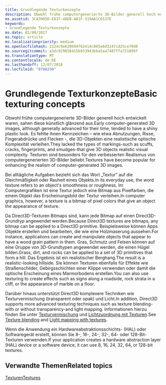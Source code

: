 ```yaml
---
title: Grundlegende Texturkonzepte
description: Obwohl frühe computergenerierte 3D-Bilder generell hoch entwickelt waren, sahen diese künstlich glänzend aus.
ms.assetid: 3CA3905D-E837-48EB-A81F-319AA1C6537E
keywords:
- Grundlegende Texturkonzepte
ms.date: 02/08/2017
ms.topic: article
ms.localizationpriority: medium
ms.openlocfilehash: 2124c9e620694f62414c865e6d3247cd25ce70d0
ms.sourcegitcommit: a3dc929858415b933943bba5aa7487ffa721899f
ms.translationtype: MT
ms.contentlocale: de-DE
ms.lasthandoff: 12/07/2018
ms.locfileid: "8786250"
---
```

# <a name="basic-texturing-concepts"></a><span data-ttu-id="a852b-104">Grundlegende Texturkonzepte</span><span class="sxs-lookup"><span data-stu-id="a852b-104">Basic texturing concepts</span></span>


<span data-ttu-id="a852b-105">Obwohl frühe computergenerierte 3D-Bilder generell hoch entwickelt waren, sahen diese künstlich glänzend aus.</span><span class="sxs-lookup"><span data-stu-id="a852b-105">Early computer-generated 3D images, although generally advanced for their time, tended to have a shiny plastic look.</span></span> <span data-ttu-id="a852b-106">Es fehlte ihnen Kennzeichen – wie etwa Abnutzungen, Risse, Fingerabdrücke und Flecken -, die 3D-Objekten eine realistische optische Komplexität verleihen.</span><span class="sxs-lookup"><span data-stu-id="a852b-106">They lacked the types of markings-such as scuffs, cracks, fingerprints, and smudges-that give 3D objects realistic visual complexity.</span></span> <span data-ttu-id="a852b-107">Texturen sind besonders für den verbesserten Realismus von computergenerierten 3D-Bilder beliebt.</span><span class="sxs-lookup"><span data-stu-id="a852b-107">Textures have become popular for enhancing the realism of computer-generated 3D images.</span></span>

<span data-ttu-id="a852b-108">Bei alltägliche Aufgaben bezieht sich das Wort „Textur” auf die Gleichmäßigkeit oder Rauheit eines Objekts.</span><span class="sxs-lookup"><span data-stu-id="a852b-108">In its everyday use, the word texture refers to an object's smoothness or roughness.</span></span> <span data-ttu-id="a852b-109">Im Computergrafiken ist eine Textur jedoch eine Bitmap aus Pixelfarben, die einem Objekt das Erscheinungsbild der Textur verleihen.</span><span class="sxs-lookup"><span data-stu-id="a852b-109">In computer graphics, however, a texture is a bitmap of pixel colors that give an object the appearance of texture.</span></span>

<span data-ttu-id="a852b-110">Da Direct3D-Texturen Bitmaps sind, kann jede Bitmap auf einen Direct3D-Grundtyp angewendet werden.</span><span class="sxs-lookup"><span data-stu-id="a852b-110">Because Direct3D textures are bitmaps, any bitmap can be applied to a Direct3D primitive.</span></span> <span data-ttu-id="a852b-111">Beispielsweise können Apps Objekte erstellen und bearbeiten, die wie eine Holzmaserung aussehen.</span><span class="sxs-lookup"><span data-stu-id="a852b-111">For instance, applications can create and manipulate objects that appear to have a wood grain pattern in them.</span></span> <span data-ttu-id="a852b-112">Gras, Schmutz und Felsen können auf eine Gruppe von 3D-Grundtypen angewendet werden, die einen Hügel bilden.</span><span class="sxs-lookup"><span data-stu-id="a852b-112">Grass, dirt, and rocks can be applied to a set of 3D primitives that form a hill.</span></span> <span data-ttu-id="a852b-113">Das Ergebnis ist ein realistischer Berghang.</span><span class="sxs-lookup"><span data-stu-id="a852b-113">The result is a realistic-looking hillside.</span></span> <span data-ttu-id="a852b-114">Sie können Texturen ebenfalls für Effekte wie Straßenschilder, Gebirgsschichten einer Klippe verwenden oder damit die optische Erscheinung eines Marmorbodens erstellen.</span><span class="sxs-lookup"><span data-stu-id="a852b-114">You can also use texturing to create effects such as signs along a roadside, rock strata in a cliff, or the appearance of marble on a floor.</span></span>

<span data-ttu-id="a852b-115">Darüber hinaus unterstützt Direct3D komplexere Techniken wie Texturvermischung (transparent oder opak) und Licht.</span><span class="sxs-lookup"><span data-stu-id="a852b-115">In addition, Direct3D supports more advanced texturing techniques such as texture blending-with or without transparency-and light mapping.</span></span> <span data-ttu-id="a852b-116">Informationen hierzu finden Sie unter [Texturvermischung](texture-blending.md) und [Lichtzuordnung mit Texturen](light-mapping-with-textures.md).</span><span class="sxs-lookup"><span data-stu-id="a852b-116">See [Texture blending](texture-blending.md) and [Light mapping with textures](light-mapping-with-textures.md).</span></span>

<span data-ttu-id="a852b-117">Wenn die Anwendung ein Hardwareabstraktionsschichts- (HAL) oder Softwaregerät erstellt, können Sie 8-, 16-, 24-, 32-, 64- oder 128-Bit-Texturen verwenden.</span><span class="sxs-lookup"><span data-stu-id="a852b-117">If your application creates a hardware abstraction layer (HAL) device or a software device, it can use 8, 16, 24, 32, 64, or 128-bit textures.</span></span>

## <a name="span-idrelated-topicsspanrelated-topics"></a><span data-ttu-id="a852b-118"><span id="related-topics"></span>Verwandte Themen</span><span class="sxs-lookup"><span data-stu-id="a852b-118"><span id="related-topics"></span>Related topics</span></span>


[<span data-ttu-id="a852b-119">Texturen</span><span class="sxs-lookup"><span data-stu-id="a852b-119">Textures</span></span>](textures.md)

 

 




